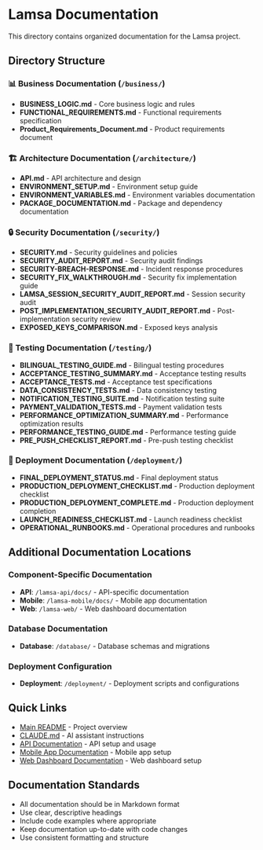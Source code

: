 # Lamsa Documentation

This directory contains organized documentation for the Lamsa project.

## Directory Structure

### 📊 Business Documentation (`/business/`)
- **BUSINESS_LOGIC.md** - Core business logic and rules
- **FUNCTIONAL_REQUIREMENTS.md** - Functional requirements specification
- **Product_Requirements_Document.md** - Product requirements document

### 🏗️ Architecture Documentation (`/architecture/`)
- **API.md** - API architecture and design
- **ENVIRONMENT_SETUP.md** - Environment setup guide
- **ENVIRONMENT_VARIABLES.md** - Environment variables documentation
- **PACKAGE_DOCUMENTATION.md** - Package and dependency documentation

### 🔒 Security Documentation (`/security/`)
- **SECURITY.md** - Security guidelines and policies
- **SECURITY_AUDIT_REPORT.md** - Security audit findings
- **SECURITY-BREACH-RESPONSE.md** - Incident response procedures
- **SECURITY_FIX_WALKTHROUGH.md** - Security fix implementation guide
- **LAMSA_SESSION_SECURITY_AUDIT_REPORT.md** - Session security audit
- **POST_IMPLEMENTATION_SECURITY_AUDIT_REPORT.md** - Post-implementation security review
- **EXPOSED_KEYS_COMPARISON.md** - Exposed keys analysis

### 🧪 Testing Documentation (`/testing/`)
- **BILINGUAL_TESTING_GUIDE.md** - Bilingual testing procedures
- **ACCEPTANCE_TESTING_SUMMARY.md** - Acceptance testing results
- **ACCEPTANCE_TESTS.md** - Acceptance test specifications
- **DATA_CONSISTENCY_TESTS.md** - Data consistency testing
- **NOTIFICATION_TESTING_SUITE.md** - Notification testing suite
- **PAYMENT_VALIDATION_TESTS.md** - Payment validation tests
- **PERFORMANCE_OPTIMIZATION_SUMMARY.md** - Performance optimization results
- **PERFORMANCE_TESTING_GUIDE.md** - Performance testing guide
- **PRE_PUSH_CHECKLIST_REPORT.md** - Pre-push testing checklist

### 🚀 Deployment Documentation (`/deployment/`)
- **FINAL_DEPLOYMENT_STATUS.md** - Final deployment status
- **PRODUCTION_DEPLOYMENT_CHECKLIST.md** - Production deployment checklist
- **PRODUCTION_DEPLOYMENT_COMPLETE.md** - Production deployment completion
- **LAUNCH_READINESS_CHECKLIST.md** - Launch readiness checklist
- **OPERATIONAL_RUNBOOKS.md** - Operational procedures and runbooks

## Additional Documentation Locations

### Component-Specific Documentation
- **API**: `/lamsa-api/docs/` - API-specific documentation
- **Mobile**: `/lamsa-mobile/docs/` - Mobile app documentation
- **Web**: `/lamsa-web/` - Web dashboard documentation

### Database Documentation
- **Database**: `/database/` - Database schemas and migrations

### Deployment Configuration
- **Deployment**: `/deployment/` - Deployment scripts and configurations

## Quick Links

- [Main README](../README.md) - Project overview
- [CLAUDE.md](../CLAUDE.md) - AI assistant instructions
- [API Documentation](../lamsa-api/README.md) - API setup and usage
- [Mobile App Documentation](../lamsa-mobile/README.md) - Mobile app setup
- [Web Dashboard Documentation](../lamsa-web/README.md) - Web dashboard setup

## Documentation Standards

- All documentation should be in Markdown format
- Use clear, descriptive headings
- Include code examples where appropriate
- Keep documentation up-to-date with code changes
- Use consistent formatting and structure
